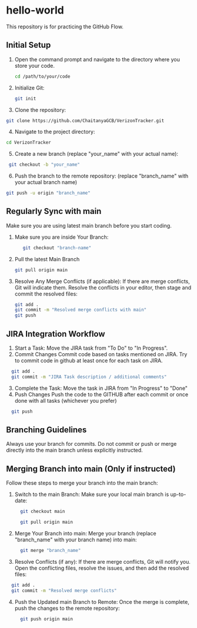 # hello-world
This repository is for practicing the GitHub Flow.

## Initial Setup

1. Open the command prompt and navigate to the directory where you store your code.
   ```bash
   cd /path/to/your/code
   ```
2. Initialize Git:
   ```bash
   git init
   ```
3. Clone the repository:
  ```bash
  git clone https://github.com/ChaitanyaGCB/VerizonTracker.git
  ```
4. Navigate to the project directory:
  ```bash
  cd VerizonTracker
  ```
5. Create a new branch (replace "your_name" with your actual name):
  ```bash
   git checkout -b "your_name"
   ```
6. Push the branch to the remote repository: (replace "branch_name" with your actual branch name)
  ```bash
  git push -u origin "branch_name"
  ```

## Regularly Sync with main
Make sure you are using latest main branch before you start coding.
1. Make sure you are inside Your Branch:
   ```bash
      git checkout "branch-name"
   ```
3. Pull the latest Main Branch
   ```bash
   git pull origin main
   ```
4. Resolve Any Merge Conflicts (if applicable):
If there are merge conflicts, Git will indicate them. Resolve the conflicts in your editor, then stage and commit the resolved files:
   ```bash
   git add .
   git commit -m "Resolved merge conflicts with main"
   git push
   ```


## JIRA Integration Workflow
1. Start a Task:
  Move the JIRA task from "To Do" to "In Progress".
2. Commit Changes
  Commit code based on tasks mentioned on JIRA.
  Try to commit code in github at least once for each task on JIRA.
  ```bash
    git add .
    git commit -m "JIRA Task description / additional comments"
  ```
3. Complete the Task:
  Move the task in JIRA from "In Progress" to "Done"
4. Push Changes
  Push the code to the GITHUB after each commit or once done with all tasks (whichever you prefer)
  ```bash
    git push
  ```
## Branching Guidelines
Always use your branch for commits.
Do not commit or push or merge directly into the main branch unless explicitly instructed.

## Merging Branch into main (Only if instructed)
Follow these steps to merge your branch into the main branch:

1. Switch to the main Branch: Make sure your local main branch is up-to-date:
   ```bash
     git checkout main
   
     git pull origin main
   ```
2. Merge Your Branch into main: Merge your branch (replace "branch_name" with your branch name) into main:
   ```bash
     git merge "branch_name"
   ```
3. Resolve Conflicts (if any): If there are merge conflicts, Git will notify you. Open the conflicting files, resolve the issues, and then add the resolved files:
  ```bash
    git add .
    git commit -m "Resolved merge conflicts"
  ```
4. Push the Updated main Branch to Remote: Once the merge is complete, push the changes to the remote repository:
   ```bash
     git push origin main
   ```


